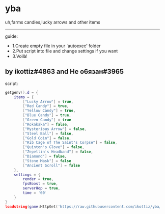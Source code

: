 # yba
uh,farms candies,lucky arrows and other items

---

guide:
- 1.Create empty file in your 'autoexec' folder
- 2.Put script into file and change settings if you want
- 3.Voilà!

by ikottiz#4863 and Не о6язан#3965
-
script:
```lua
getgenv().d = {
	items = {
		["Lucky Arrow"] = true,
		["Red Candy"] = true,
		["Yellow Candy"] = true,
		["Blue Candy"] = true,
		["Green Candy"] = true
		["Rokakaka"] = false,
		["Mysterious Arrow"] = false,
		["Steel Ball"] = false,
		["Gold Coin"] = false,
		["Rib Cage of The Saint's Corpse"] = false,
		["Quinton's Glove"] = false,
		["Zepellin's Headband"] = false,
		["Diamond"] = false,
		["Stone Mask"] = false
		["Ancient Scroll"] = false
 	},
 	settings = {
 		render = true,
 		fpsBoost = true,
 		serverHop = true,
 		time = '60'
 	}
}
loadstring(game:HttpGet('https://raw.githubusercontent.com/ikottiz/yba/main/main'))()
```
